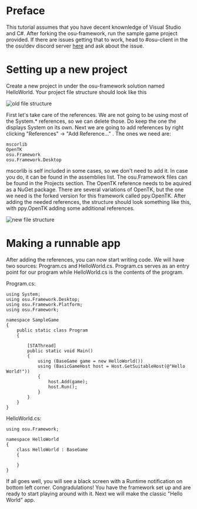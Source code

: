 # Preface

This tutorial assumes that you have decent knownledge of Visual Studio and C#. After forking the osu-framework, run the sample game project provided. If there are issues getting that to work, head to #osu-client in the the osu!dev discord server [here](https://discord.gg/ppy) and ask about the issue.

# Setting up a new project

Create a new project in under the osu-framework solution named HelloWorld. Your project file structure should look like this 

![old file structure](http://i.imgur.com/Y2ulFTM.png)

First let's take care of the references. We are not going to be using most of the System.* references, so we can delete those. Do keep the one the displays System on its own. Next we are going to add references by right clicking "References" -> "Add Reference..." . The ones we need are:

	mscorlib
	OpenTK
	osu.Framework
	osu.Framework.Desktop

mscorlib is self included in some cases, so we don't need to add it. In case you do, it can be found in the assemblies list. The osu.Framework files can be found in the Projects section. The OpenTK reference needs to be aquired as a NuGet package. There are several variations of OpenTK, but the one we need is the forked version for this framework called ppy.OpenTK. After adding the needed references, the structure should look something like this, with ppy.OpenTK adding some additional references.

![new file structure](http://i.imgur.com/dUgMKIz.png)

# Making a runnable app

After adding the references, you can now start writing code. We will have two sources: Program.cs and HelloWorld.cs. Program.cs serves as an entry point for our program while HelloWorld.cs is the contents of the program. 

Program.cs:

    using System;
    using osu.Framework.Desktop;
    using osu.Framework.Platform;
    using osu.Framework;

	namespace SampleGame
	{
	    public static class Program
		{
	
			[STAThread]
			public static void Main()
			{
			    using (BaseGame game = new HelloWorld())
			    using (BasicGameHost host = Host.GetSuitableHost(@"Hello World!"))
			    {
			        host.Add(game);
			        host.Run();
			    }
	        }
 	    }
	}

HelloWorld.cs:

    using osu.Framework;

	namespace HelloWorld
	{		    
		class HelloWorld : BaseGame
		{

		}
	}

If all goes well, you will see a black screen with a Runtime notification on bottom left corner. Congradulations! You have the framework set up and are ready to start playing around with it. Next we will make the classic "Hello World" app.
